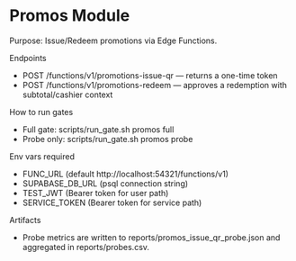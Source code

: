 # Promos Module

Purpose: Issue/Redeem promotions via Edge Functions.

Endpoints
- POST /functions/v1/promotions-issue-qr — returns a one-time token
- POST /functions/v1/promotions-redeem — approves a redemption with subtotal/cashier context

How to run gates
- Full gate: scripts/run_gate.sh promos full
- Probe only: scripts/run_gate.sh promos probe

Env vars required
- FUNC_URL (default http://localhost:54321/functions/v1)
- SUPABASE_DB_URL (psql connection string)
- TEST_JWT (Bearer token for user path)
- SERVICE_TOKEN (Bearer token for service path)

Artifacts
- Probe metrics are written to reports/promos_issue_qr_probe.json and aggregated in reports/probes.csv.

